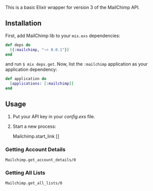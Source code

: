 This is a basic Elixir wrapper for version 3 of the MailChimp API.

## Installation

First, add MailChimp lib to your `mix.exs` dependencies:

```elixir
def deps do
  [{:mailchimp, "~> 0.0.1"}]
end
```

and run `$ mix deps.get`. Now, list the `:mailchimp` application as your
application dependency:

```elixir
def application do
  [applications: [:mailchimp]]
end
```

## Usage

1. Put your API key in your *config.exs* file.

2. Start a new process:


    Mailchimp.start_link []

### Getting Account Details

    Mailchimp.get_account_details/0

### Getting All Lists

    Mailchimp.get_all_lists/0

